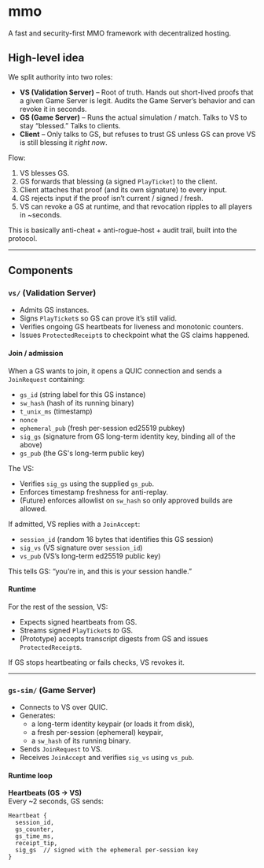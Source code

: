 # mmo

A fast and security-first MMO framework with decentralized hosting.

## High-level idea

We split authority into two roles:

- **VS (Validation Server)** – Root of truth. Hands out short-lived proofs that a given Game Server is legit. Audits the Game Server’s behavior and can revoke it in seconds.
- **GS (Game Server)** – Runs the actual simulation / match. Talks to VS to stay “blessed.” Talks to clients.
- **Client** – Only talks to GS, but refuses to trust GS unless GS can prove VS is still blessing it *right now*.

Flow:
1. VS blesses GS.
2. GS forwards that blessing (a signed `PlayTicket`) to the client.
3. Client attaches that proof (and its own signature) to every input.
4. GS rejects input if the proof isn’t current / signed / fresh.
5. VS can revoke a GS at runtime, and that revocation ripples to all players in ~seconds.

This is basically anti-cheat + anti-rogue-host + audit trail, built into the protocol.

---

## Components

### `vs/` (Validation Server)

- Admits GS instances.
- Signs `PlayTicket`s so GS can prove it’s still valid.
- Verifies ongoing GS heartbeats for liveness and monotonic counters.
- Issues `ProtectedReceipt`s to checkpoint what the GS claims happened.

#### Join / admission

When a GS wants to join, it opens a QUIC connection and sends a `JoinRequest` containing:

- `gs_id` (string label for this GS instance)
- `sw_hash` (hash of its running binary)
- `t_unix_ms` (timestamp)
- `nonce`
- `ephemeral_pub` (fresh per-session ed25519 pubkey)
- `sig_gs` (signature from GS long-term identity key, binding all of the above)
- `gs_pub` (the GS's long-term public key)

The VS:
- Verifies `sig_gs` using the supplied `gs_pub`.
- Enforces timestamp freshness for anti-replay.
- (Future) enforces allowlist on `sw_hash` so only approved builds are allowed.

If admitted, VS replies with a `JoinAccept`:
- `session_id` (random 16 bytes that identifies this GS session)
- `sig_vs` (VS signature over `session_id`)
- `vs_pub` (VS’s long-term ed25519 public key)

This tells GS: “you’re in, and this is your session handle.”

#### Runtime

For the rest of the session, VS:
- Expects signed heartbeats from GS.
- Streams signed `PlayTicket`s *to* GS.
- (Prototype) accepts transcript digests from GS and issues `ProtectedReceipt`s.

If GS stops heartbeating or fails checks, VS revokes it.

---

### `gs-sim/` (Game Server)

- Connects to VS over QUIC.
- Generates:
  - a long-term identity keypair (or loads it from disk),
  - a fresh per-session (ephemeral) keypair,
  - a `sw_hash` of its running binary.
- Sends `JoinRequest` to VS.
- Receives `JoinAccept` and verifies `sig_vs` using `vs_pub`.

#### Runtime loop

**Heartbeats (GS → VS)**  
Every ~2 seconds, GS sends:

```text
Heartbeat {
  session_id,
  gs_counter,
  gs_time_ms,
  receipt_tip,
  sig_gs  // signed with the ephemeral per-session key
}

